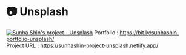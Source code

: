 # :camera: Unsplash
[![Sunha Shin's project - Unsplash](https://drive.google.com/uc?id=16LCWFkBTlvX1MOGbRkQ8TRXGbFji0jWk)](https://sunhashin-project-unsplash.netlify.app/)
Portfolio : <https://bit.ly/sunhashin-portfolio-unsplash/><br>
Project URL : <https://sunhashin-project-unsplash.netlify.app/>

<!-- ## Overview
The website generates 17 billion+ photos, allowing users to search royalty-free or stock images

## User story
1. Photo Search : As a user who wants to find photos, I want to be able to search royalty free or stocks images so that I can view A list of photos.
2. View photo detail<br>
  2-1. When I click a specific photo, I see detailed information of photos such as created date, number of downloads and view count.<br>
  2-2. I also see related photos, photo collections and related tags<br>
3. View topic related photo : I see related photos when I click topics under the search bar
4. Login : If I have an actual Unsplash id and password, I login this site with no sign-up

## Features
* Designed an intuitive folder structure that decouples business logic from UI
* Fetched Unsplash API by dispatching Actions and saved data to a Redux store
* Created multiple generators in Redux-Saga to make handling asynchronous calls for getting photos when users search them
* Implemented OAuth 2.0 authorization to increase login accessibility of Unsplash’s actual users
* Created infinite scroll using custom hooks to boost user experience and engagement

## Used technologies
- React
- Redux
- Redux-Saga
- REST APIs / JSON
- Asynchronous calls
- JavaScript (ES6+)
- Styled components / SCSS
- HTML5 / CSS3
- Libraries : react-router-dom, axios, classnames, history, lodash, moment, qs, react-hook-from, etc.
 -->
